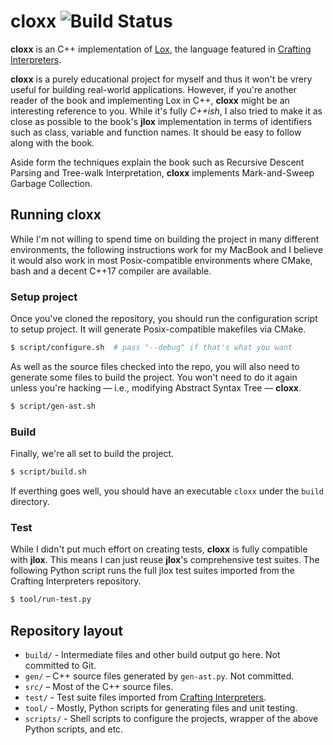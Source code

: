 # cloxx ![Build Status](https://app.travis-ci.com/chanryu/cloxx.svg?branch=master)

__cloxx__ is an C++ implementation of [Lox](http://www.craftinginterpreters.com/the-lox-language.html), the language featured in [Crafting Interpreters](http://www.craftinginterpreters.com/).

__cloxx__ is a purely educational project for myself and thus it won't be vrery useful for building real-world applications. However, if you're another reader of the book and implementing Lox in C++, __cloxx__ might be an interesting reference to you. While it's fully _C++ish_, I also tried to make it as close as possible to the book's __jlox__ implementation in terms of identifiers such as class, variable and function names. It should be easy to follow along with the book.

Aside form the techniques explain the book such as Recursive Descent Parsing and Tree-walk Interpretation, __cloxx__ implements Mark-and-Sweep Garbage Collection.

## Running cloxx

While I'm not willing to spend time on building the project in many different environments, the following instructions work for my MacBook and I believe it would also work in most Posix-compatible environments where CMake, bash and a decent C++17 compiler are available.

### Setup project

Once you've cloned the repository, you should run the configuration script to setup project. It will generate Posix-compatible makefiles via CMake.

```bash
$ script/configure.sh  # pass "--debug" if that's what you want
```

As well as the source files checked into the repo, you will also need to generate some files to build the project. You won't need to do it again unless you're hacking — i.e., modifying Abstract Syntax Tree — __cloxx__.

```bash
$ script/gen-ast.sh
```

### Build

Finally, we're all set to build the project.

```bash
$ script/build.sh
```

If everthing goes well, you should have an executable `cloxx` under the `build` directory.

### Test

While I didn't put much effort on creating tests, __cloxx__ is fully compatible with __jlox__. This means I can just reuse __jlox__'s comprehensive test suites. The following Python script runs the full jlox test suites imported from the Crafting Interpreters repository.

```bash
$ tool/run-test.py
```

## Repository layout

- `build/` - Intermediate files and other build output go here. Not committed to Git.
- `gen/` – C++ source files generated by `gen-ast.py`. Not committed.
- `src/` – Most of the C++ source files.
- `test/` - Test suite files imported from [Crafting Interpreters](https://github.com/munificent/craftinginterpreters).
- `tool/` - Mostly, Python scripts for generating files and unit testing.
- `scripts/` - Shell scripts to configure the projects, wrapper of the above Python scripts, and etc.
